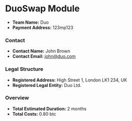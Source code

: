 # DuoSwap Module

* **Team Name:** Duo
* **Payment Address:** 123mp123

### Contact
* **Contact Name:** John Brown
* **Contact Email:** john@duo.com

### Legal Structure 
* **Registered Address:** High Street 1, London LK1 234, UK
* **Registered Legal Entity:** Duo Ltd.

### Overview
* **Total Estimated Duration:** 2 months
* **Total Costs:** 0.80 btc

